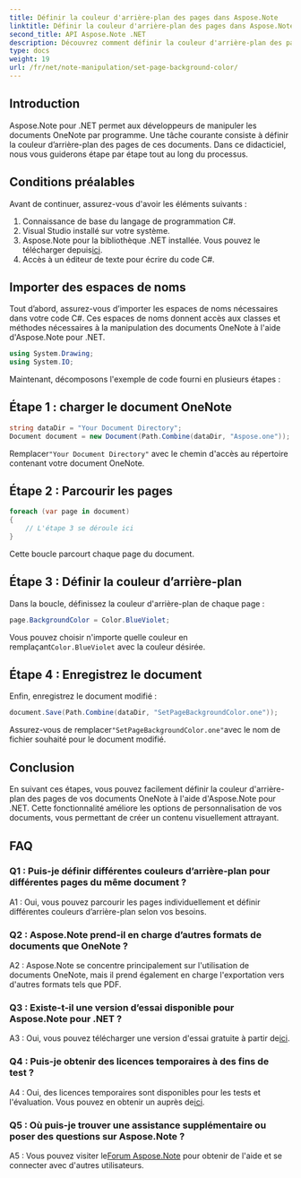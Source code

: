 ```yaml
---
title: Définir la couleur d'arrière-plan des pages dans Aspose.Note
linktitle: Définir la couleur d'arrière-plan des pages dans Aspose.Note
second_title: API Aspose.Note .NET
description: Découvrez comment définir la couleur d'arrière-plan des pages dans les documents Aspose.Note à l'aide du langage de programmation C# avec un guide étape par étape.
type: docs
weight: 19
url: /fr/net/note-manipulation/set-page-background-color/
---
```

## Introduction

Aspose.Note pour .NET permet aux développeurs de manipuler les documents OneNote par programme. Une tâche courante consiste à définir la couleur d’arrière-plan des pages de ces documents. Dans ce didacticiel, nous vous guiderons étape par étape tout au long du processus.

## Conditions préalables

Avant de continuer, assurez-vous d'avoir les éléments suivants :

1. Connaissance de base du langage de programmation C#.
2. Visual Studio installé sur votre système.
3.  Aspose.Note pour la bibliothèque .NET installée. Vous pouvez le télécharger depuis[ici](https://releases.aspose.com/note/net/).
4. Accès à un éditeur de texte pour écrire du code C#.

## Importer des espaces de noms

Tout d’abord, assurez-vous d’importer les espaces de noms nécessaires dans votre code C#. Ces espaces de noms donnent accès aux classes et méthodes nécessaires à la manipulation des documents OneNote à l'aide d'Aspose.Note pour .NET.

```csharp
using System.Drawing;
using System.IO;

```

Maintenant, décomposons l'exemple de code fourni en plusieurs étapes :

## Étape 1 : charger le document OneNote

```csharp
string dataDir = "Your Document Directory";
Document document = new Document(Path.Combine(dataDir, "Aspose.one"));
```

 Remplacer`"Your Document Directory"` avec le chemin d'accès au répertoire contenant votre document OneNote.

## Étape 2 : Parcourir les pages

```csharp
foreach (var page in document)
{
    // L'étape 3 se déroule ici
}
```

Cette boucle parcourt chaque page du document.

## Étape 3 : Définir la couleur d’arrière-plan

Dans la boucle, définissez la couleur d'arrière-plan de chaque page :

```csharp
page.BackgroundColor = Color.BlueViolet;
```

 Vous pouvez choisir n'importe quelle couleur en remplaçant`Color.BlueViolet` avec la couleur désirée.

## Étape 4 : Enregistrez le document

Enfin, enregistrez le document modifié :

```csharp
document.Save(Path.Combine(dataDir, "SetPageBackgroundColor.one"));
```

 Assurez-vous de remplacer`"SetPageBackgroundColor.one"`avec le nom de fichier souhaité pour le document modifié.

## Conclusion

En suivant ces étapes, vous pouvez facilement définir la couleur d'arrière-plan des pages de vos documents OneNote à l'aide d'Aspose.Note pour .NET. Cette fonctionnalité améliore les options de personnalisation de vos documents, vous permettant de créer un contenu visuellement attrayant.

## FAQ

### Q1 : Puis-je définir différentes couleurs d’arrière-plan pour différentes pages du même document ?

A1 : Oui, vous pouvez parcourir les pages individuellement et définir différentes couleurs d’arrière-plan selon vos besoins.

### Q2 : Aspose.Note prend-il en charge d’autres formats de documents que OneNote ?

A2 : Aspose.Note se concentre principalement sur l'utilisation de documents OneNote, mais il prend également en charge l'exportation vers d'autres formats tels que PDF.

### Q3 : Existe-t-il une version d’essai disponible pour Aspose.Note pour .NET ?

 A3 : Oui, vous pouvez télécharger une version d'essai gratuite à partir de[ici](https://releases.aspose.com/).

### Q4 : Puis-je obtenir des licences temporaires à des fins de test ?

 A4 : Oui, des licences temporaires sont disponibles pour les tests et l'évaluation. Vous pouvez en obtenir un auprès de[ici](https://purchase.aspose.com/temporary-license/).

### Q5 : Où puis-je trouver une assistance supplémentaire ou poser des questions sur Aspose.Note ?

 A5 : Vous pouvez visiter le[Forum Aspose.Note](https://forum.aspose.com/c/note/28) pour obtenir de l'aide et se connecter avec d'autres utilisateurs.